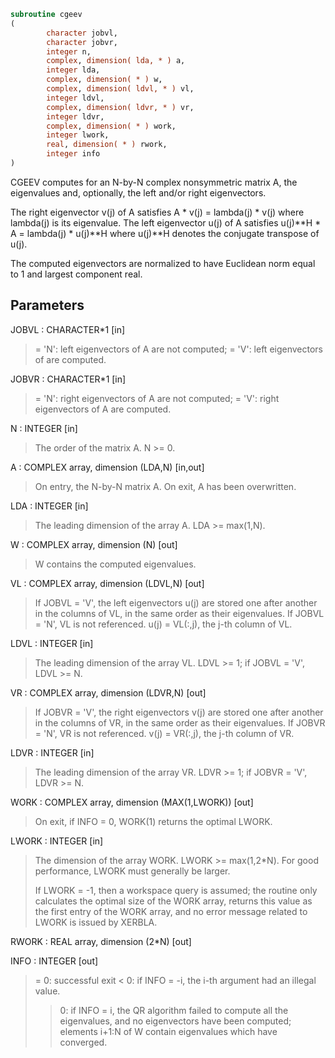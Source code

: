 ```fortran
subroutine cgeev
(
        character jobvl,
        character jobvr,
        integer n,
        complex, dimension( lda, * ) a,
        integer lda,
        complex, dimension( * ) w,
        complex, dimension( ldvl, * ) vl,
        integer ldvl,
        complex, dimension( ldvr, * ) vr,
        integer ldvr,
        complex, dimension( * ) work,
        integer lwork,
        real, dimension( * ) rwork,
        integer info
)
```

CGEEV computes for an N-by-N complex nonsymmetric matrix A, the
eigenvalues and, optionally, the left and/or right eigenvectors.

The right eigenvector v(j) of A satisfies
A * v(j) = lambda(j) * v(j)
where lambda(j) is its eigenvalue.
The left eigenvector u(j) of A satisfies
u(j)**H * A = lambda(j) * u(j)**H
where u(j)**H denotes the conjugate transpose of u(j).

The computed eigenvectors are normalized to have Euclidean norm
equal to 1 and largest component real.

## Parameters
JOBVL : CHARACTER*1 [in]
> = 'N': left eigenvectors of A are not computed;
> = 'V': left eigenvectors of are computed.

JOBVR : CHARACTER*1 [in]
> = 'N': right eigenvectors of A are not computed;
> = 'V': right eigenvectors of A are computed.

N : INTEGER [in]
> The order of the matrix A. N >= 0.

A : COMPLEX array, dimension (LDA,N) [in,out]
> On entry, the N-by-N matrix A.
> On exit, A has been overwritten.

LDA : INTEGER [in]
> The leading dimension of the array A.  LDA >= max(1,N).

W : COMPLEX array, dimension (N) [out]
> W contains the computed eigenvalues.

VL : COMPLEX array, dimension (LDVL,N) [out]
> If JOBVL = 'V', the left eigenvectors u(j) are stored one
> after another in the columns of VL, in the same order
> as their eigenvalues.
> If JOBVL = 'N', VL is not referenced.
> u(j) = VL(:,j), the j-th column of VL.

LDVL : INTEGER [in]
> The leading dimension of the array VL.  LDVL >= 1; if
> JOBVL = 'V', LDVL >= N.

VR : COMPLEX array, dimension (LDVR,N) [out]
> If JOBVR = 'V', the right eigenvectors v(j) are stored one
> after another in the columns of VR, in the same order
> as their eigenvalues.
> If JOBVR = 'N', VR is not referenced.
> v(j) = VR(:,j), the j-th column of VR.

LDVR : INTEGER [in]
> The leading dimension of the array VR.  LDVR >= 1; if
> JOBVR = 'V', LDVR >= N.

WORK : COMPLEX array, dimension (MAX(1,LWORK)) [out]
> On exit, if INFO = 0, WORK(1) returns the optimal LWORK.

LWORK : INTEGER [in]
> The dimension of the array WORK.  LWORK >= max(1,2*N).
> For good performance, LWORK must generally be larger.
> 
> If LWORK = -1, then a workspace query is assumed; the routine
> only calculates the optimal size of the WORK array, returns
> this value as the first entry of the WORK array, and no error
> message related to LWORK is issued by XERBLA.

RWORK : REAL array, dimension (2*N) [out]

INFO : INTEGER [out]
> = 0:  successful exit
> < 0:  if INFO = -i, the i-th argument had an illegal value.
> > 0:  if INFO = i, the QR algorithm failed to compute all the
> eigenvalues, and no eigenvectors have been computed;
> elements i+1:N of W contain eigenvalues which have
> converged.
